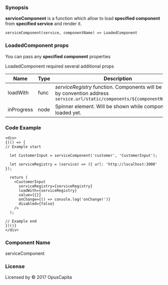 ### Synopsis

**serviceComponent** is a function which allow to load **specified component** from **specified service** and render it.

`serviceComponent(service, componentName) => LoadedComponent`

### LoadedComponent props

You can pass any **specified component** properties

LoadedComponent required several additional props

| Name                           | Type                    | Description                                                                                                                      |
| ------------------------------ | :---------------------- | -----------------------------------------------------------                                                                      |
| loadWith                       | func                    | *serviceRegistry* function. Components will be loaded by convention address  `service.url/static/components/${componentName}.js` |
| inProgress                     | node                    | Spinner element. Will be shown while component not loaded yet.                                                                   |
  
### Code Example

```
<div>
{(() => {
// Example start

  let CustomerInput = serviceComponent('customer', 'CustomerInput');

  let serviceRegistry = (service) => ({ url: 'http://localhost:3000' });
  
  return (
    <CustomerInput
      serviceRegistry={serviceRegistry}
      loadWith={serviceRegistry}
      value={{}}
      onChange={() => console.log('onChange!')}
      disabled={false}
    />
  );
  
// Example end
})()}
</div>
```

### Component Name

serviceComponent

### License

Licensed by © 2017 OpusCapita
